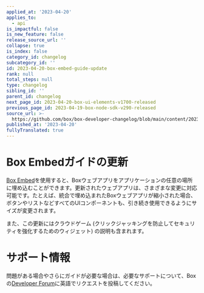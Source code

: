 ```yaml
---
applied_at: '2023-04-20'
applies_to:
  - api
is_impactful: false
is_new_feature: false
release_source_url: ''
collapse: true
is_index: false
category_id: changelog
subcategory_id: ''
id: 2023-04-20-box-embed-guide-update
rank: null
total_steps: null
type: changelog
sibling_id: ''
parent_id: changelog
next_page_id: 2023-04-20-box-ui-elements-v1700-released
previous_page_id: 2023-04-19-box-node-sdk-v290-released
source_url: >-
  https://github.com/box/box-developer-changelog/blob/main/content/2023/04-20-box-embed-guide-update.md
published_at: '2023-04-20'
fullyTranslated: true
---
```

# Box Embedガイドの更新

[Box Embed][1]を使用すると、Boxウェブアプリをアプリケーションの任意の場所に埋め込むことができます。更新されたウェブアプリは、さまざまな変更に対応可能です。たとえば、統合で埋め込まれたBoxウェブアプリが縮小された場合、ボタンやリストなどすべてのUIコンポーネントも、引き続き使用できるようにサイズが変更されます。

また、この更新にはクラウドゲーム (クリックジャッキングを防止してセキュリティを強化するためのウィジェット) の説明も含まれます。

# サポート情報

問題がある場合やさらにガイドが必要な場合は、必要なサポートについて、Boxの[Developer Forum][2]に英語でリクエストを投稿してください。

[1]: g://embed/box-embed/

[2]: https://support.box.com/hc/en-us/community/topics/360001932973-Platform-and-Developer-Forum
